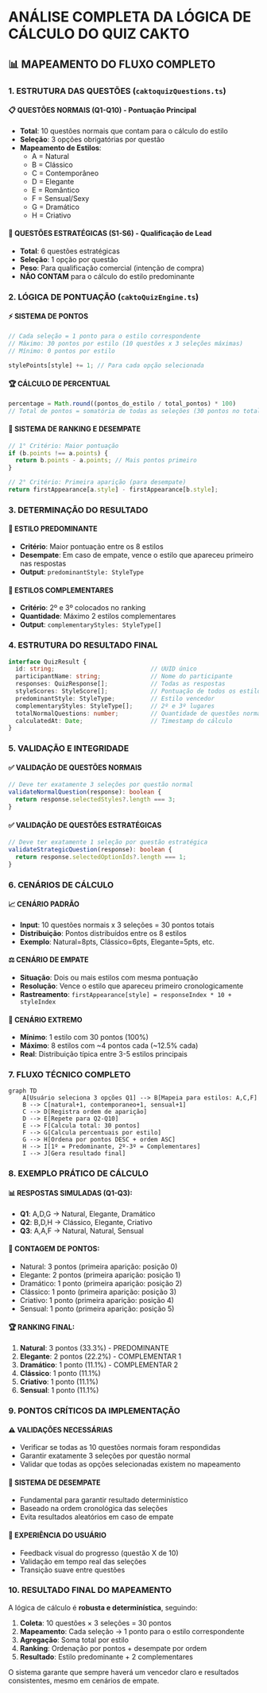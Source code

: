 # ANÁLISE COMPLETA DA LÓGICA DE CÁLCULO DO QUIZ CAKTO

## 📊 MAPEAMENTO DO FLUXO COMPLETO

### 1. ESTRUTURA DAS QUESTÕES (`caktoquizQuestions.ts`)

#### 📋 QUESTÕES NORMAIS (Q1-Q10) - Pontuação Principal
- **Total**: 10 questões normais que contam para o cálculo do estilo
- **Seleção**: 3 opções obrigatórias por questão 
- **Mapeamento de Estilos**:
  - A = Natural
  - B = Clássico  
  - C = Contemporâneo
  - D = Elegante
  - E = Romântico
  - F = Sensual/Sexy
  - G = Dramático
  - H = Criativo

#### 🎯 QUESTÕES ESTRATÉGICAS (S1-S6) - Qualificação de Lead
- **Total**: 6 questões estratégicas
- **Seleção**: 1 opção por questão
- **Peso**: Para qualificação comercial (intenção de compra)
- **NÃO CONTAM** para o cálculo do estilo predominante

### 2. LÓGICA DE PONTUAÇÃO (`caktoQuizEngine.ts`)

#### ⚡ SISTEMA DE PONTOS
```typescript
// Cada seleção = 1 ponto para o estilo correspondente
// Máximo: 30 pontos por estilo (10 questões x 3 seleções máximas)
// Mínimo: 0 pontos por estilo

stylePoints[style] += 1; // Para cada opção selecionada
```

#### 🏆 CÁLCULO DE PERCENTUAL
```typescript
percentage = Math.round((pontos_do_estilo / total_pontos) * 100)
// Total de pontos = somatória de todas as seleções (30 pontos no total)
```

#### 🥇 SISTEMA DE RANKING E DESEMPATE
```typescript
// 1° Critério: Maior pontuação
if (b.points !== a.points) {
  return b.points - a.points; // Mais pontos primeiro
}

// 2° Critério: Primeira aparição (para desempate)
return firstAppearance[a.style] - firstAppearance[b.style];
```

### 3. DETERMINAÇÃO DO RESULTADO

#### 🎯 ESTILO PREDOMINANTE
- **Critério**: Maior pontuação entre os 8 estilos
- **Desempate**: Em caso de empate, vence o estilo que apareceu primeiro nas respostas
- **Output**: `predominantStyle: StyleType`

#### 🥈 ESTILOS COMPLEMENTARES
- **Critério**: 2º e 3º colocados no ranking
- **Quantidade**: Máximo 2 estilos complementares
- **Output**: `complementaryStyles: StyleType[]`

### 4. ESTRUTURA DO RESULTADO FINAL

```typescript
interface QuizResult {
  id: string;                           // UUID único
  participantName: string;              // Nome do participante
  responses: QuizResponse[];            // Todas as respostas
  styleScores: StyleScore[];            // Pontuação de todos os estilos
  predominantStyle: StyleType;          // Estilo vencedor
  complementaryStyles: StyleType[];     // 2º e 3º lugares
  totalNormalQuestions: number;         // Quantidade de questões normais respondidas
  calculatedAt: Date;                   // Timestamp do cálculo
}
```

### 5. VALIDAÇÃO E INTEGRIDADE

#### ✅ VALIDAÇÃO DE QUESTÕES NORMAIS
```typescript
// Deve ter exatamente 3 seleções por questão normal
validateNormalQuestion(response): boolean {
  return response.selectedStyles?.length === 3;
}
```

#### ✅ VALIDAÇÃO DE QUESTÕES ESTRATÉGICAS
```typescript
// Deve ter exatamente 1 seleção por questão estratégica
validateStrategicQuestion(response): boolean {
  return response.selectedOptionIds?.length === 1;
}
```

### 6. CENÁRIOS DE CÁLCULO

#### 📈 CENÁRIO PADRÃO
- **Input**: 10 questões normais x 3 seleções = 30 pontos totais
- **Distribuição**: Pontos distribuídos entre os 8 estilos
- **Exemplo**: Natural=8pts, Clássico=6pts, Elegante=5pts, etc.

#### ⚖️ CENÁRIO DE EMPATE
- **Situação**: Dois ou mais estilos com mesma pontuação
- **Resolução**: Vence o estilo que apareceu primeiro cronologicamente
- **Rastreamento**: `firstAppearance[style] = responseIndex * 10 + styleIndex`

#### 🎯 CENÁRIO EXTREMO
- **Mínimo**: 1 estilo com 30 pontos (100%)
- **Máximo**: 8 estilos com ~4 pontos cada (~12.5% cada)
- **Real**: Distribuição típica entre 3-5 estilos principais

### 7. FLUXO TÉCNICO COMPLETO

```mermaid
graph TD
    A[Usuário seleciona 3 opções Q1] --> B[Mapeia para estilos: A,C,F]
    B --> C[natural+1, contemporaneo+1, sensual+1]
    C --> D[Registra ordem de aparição]
    D --> E[Repete para Q2-Q10]
    E --> F[Calcula total: 30 pontos]
    F --> G[Calcula percentuais por estilo]
    G --> H[Ordena por pontos DESC + ordem ASC]
    H --> I[1º = Predominante, 2º-3º = Complementares]
    I --> J[Gera resultado final]
```

### 8. EXEMPLO PRÁTICO DE CÁLCULO

#### 📊 RESPOSTAS SIMULADAS (Q1-Q3):
- **Q1**: A,D,G → Natural, Elegante, Dramático
- **Q2**: B,D,H → Clássico, Elegante, Criativo  
- **Q3**: A,A,F → Natural, Natural, Sensual

#### 🔢 CONTAGEM DE PONTOS:
- Natural: 3 pontos (primeira aparição: posição 0)
- Elegante: 2 pontos (primeira aparição: posição 1)
- Dramático: 1 ponto (primeira aparição: posição 2)
- Clássico: 1 ponto (primeira aparição: posição 3)
- Criativo: 1 ponto (primeira aparição: posição 4)
- Sensual: 1 ponto (primeira aparição: posição 5)

#### 🏆 RANKING FINAL:
1. **Natural**: 3 pontos (33.3%) - PREDOMINANTE
2. **Elegante**: 2 pontos (22.2%) - COMPLEMENTAR 1
3. **Dramático**: 1 ponto (11.1%) - COMPLEMENTAR 2
4. **Clássico**: 1 ponto (11.1%)
5. **Criativo**: 1 ponto (11.1%)
6. **Sensual**: 1 ponto (11.1%)

### 9. PONTOS CRÍTICOS DA IMPLEMENTAÇÃO

#### ⚠️ VALIDAÇÕES NECESSÁRIAS
- Verificar se todas as 10 questões normais foram respondidas
- Garantir exatamente 3 seleções por questão normal
- Validar que todas as opções selecionadas existem no mapeamento

#### 🔄 SISTEMA DE DESEMPATE
- Fundamental para garantir resultado determinístico
- Baseado na ordem cronológica das seleções
- Evita resultados aleatórios em caso de empate

#### 📱 EXPERIÊNCIA DO USUÁRIO
- Feedback visual do progresso (questão X de 10)
- Validação em tempo real das seleções
- Transição suave entre questões

### 10. RESULTADO FINAL DO MAPEAMENTO

A lógica de cálculo é **robusta e determinística**, seguindo:

1. **Coleta**: 10 questões × 3 seleções = 30 pontos
2. **Mapeamento**: Cada seleção → 1 ponto para o estilo correspondente  
3. **Agregação**: Soma total por estilo
4. **Ranking**: Ordenação por pontos + desempate por ordem
5. **Resultado**: Estilo predominante + 2 complementares

O sistema garante que sempre haverá um vencedor claro e resultados consistentes, mesmo em cenários de empate.
